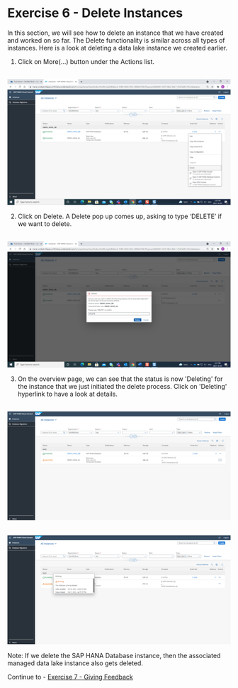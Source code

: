 # Exercise 6 - Delete Instances

In this section, we will see how to delete an instance that we have created and worked on so far. The Delete functionality is similar across all types of instances. Here is a look at deleting a data lake instance we created earlier.

1. Click on More(...) button under the Actions list.

<br>![](./images_new/1.png)

2. Click on Delete. A Delete pop up comes up, asking to type ‘DELETE’ if we want to delete. 

<br>![](./images_new/2.png)

3. On the overview page, we can see that the status is now 'Deleting' for the instance that we just initiated the delete process. Click on 'Deleting' hyperlink to have a look at details. 

<br>![](./images_new/3.png)

<br>![](./images_new/4.png)

Note: If we delete the SAP HANA Database instance, then the associated managed data lake instance also gets deleted.

Continue to - [Exercise 7 - Giving Feedback ](../ex_7/README.md)
